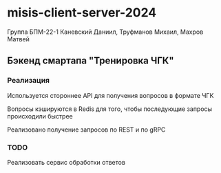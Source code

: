 # misis-client-server-2024

Группа БПМ-22-1
Каневский Даниил, Труфманов Михаил, Махров Матвей

## Бэкенд смартапа "Тренировка ЧГК"

 ### Реализация
Используется стороннее API для получения вопросов в формате ЧГК

Вопросы кэшируются в Redis для того, чтобы последующие запросы происходили быстрее

Реализовано получение запросов по REST и по gRPC

### TODO
Реализовать сервис обработки ответов